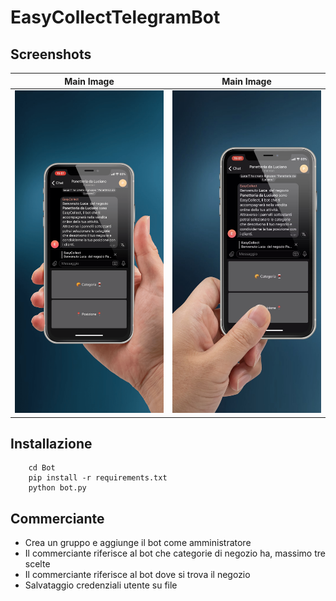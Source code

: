 # EasyCollectTelegramBot

## Screenshots

Main Image | Main Image
:-------------------------:|:-------------------------:
![Screenshot](Screenshots/1.PNG) | ![Screenshot](Screenshots/2.JPG)

## Installazione

```shell
	cd Bot
	pip install -r requirements.txt
	python bot.py
```


## Commerciante

- Crea un gruppo e aggiunge il bot come amministratore
- Il commerciante riferisce al bot che categorie di negozio ha, massimo tre scelte
- Il commerciante riferisce al bot dove si trova il negozio
- Salvataggio credenziali utente su file

